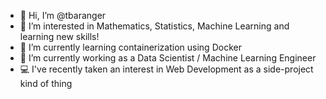 - 👋 Hi, I’m @tbaranger
- 👀 I’m interested in Mathematics, Statistics, Machine Learning and learning new skills!
- 🌱 I’m currently learning containerization using Docker
- 💞️ I’m currently working as a Data Scientist / Machine Learning Engineer
- 💻 I've recently taken an interest in Web Development as a side-project kind of thing

<!---
tbaranger/tbaranger is a ✨ special ✨ repository because its `README.md` (this file) appears on your GitHub profile.
You can click the Preview link to take a look at your changes.
--->
